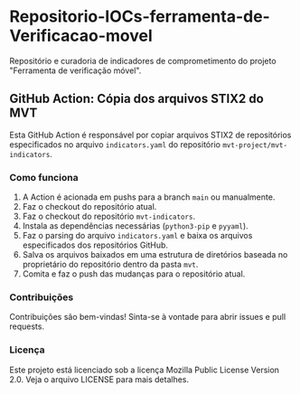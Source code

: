 # Repositorio-IOCs-ferramenta-de-Verificacao-movel

Repositório e curadoria de indicadores de comprometimento do projeto "Ferramenta de verificação móvel".

## GitHub Action: Cópia dos arquivos STIX2 do MVT

Esta GitHub Action é responsável por copiar arquivos STIX2 de repositórios especificados no arquivo `indicators.yaml` do repositório `mvt-project/mvt-indicators`.

### Como funciona

1. A Action é acionada em pushs para a branch `main` ou manualmente.
2. Faz o checkout do repositório atual.
3. Faz o checkout do repositório `mvt-indicators`.
4. Instala as dependências necessárias (`python3-pip` e `pyyaml`).
5. Faz o parsing do arquivo `indicators.yaml` e baixa os arquivos especificados dos repositórios GitHub.
6. Salva os arquivos baixados em uma estrutura de diretórios baseada no proprietário do repositório dentro da pasta `mvt`.
7. Comita e faz o push das mudanças para o repositório atual.

### Contribuições

Contribuições são bem-vindas! Sinta-se à vontade para abrir issues e pull requests.

### Licença

Este projeto está licenciado sob a licença Mozilla Public License Version 2.0. Veja o arquivo LICENSE para mais detalhes.
